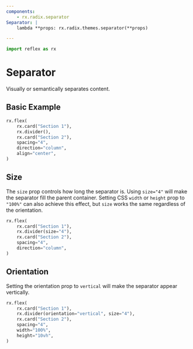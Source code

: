 ```yaml
---
components:
    - rx.radix.separator
Separator: |
    lambda **props: rx.radix.themes.separator(**props)

---
```


```python exec
import reflex as rx
```

# Separator

Visually or semantically separates content.

## Basic Example

```python demo
rx.flex(
    rx.card("Section 1"),
    rx.divider(),
    rx.card("Section 2"),
    spacing="4",
    direction="column",
    align="center",
)
```

## Size

The `size` prop controls how long the separator is. Using `size="4"` will make
the separator fill the parent container. Setting CSS `width` or `height` prop to `"100%"`
can also achieve this effect, but `size` works the same regardless of the orientation.

```python demo
rx.flex(
    rx.card("Section 1"),
    rx.divider(size="4"),
    rx.card("Section 2"),
    spacing="4",
    direction="column",
)
```

## Orientation

Setting the orientation prop to `vertical` will make the separator appear vertically.

```python demo
rx.flex(
    rx.card("Section 1"),
    rx.divider(orientation="vertical", size="4"),
    rx.card("Section 2"),
    spacing="4",
    width="100%",
    height="10vh",
)
```